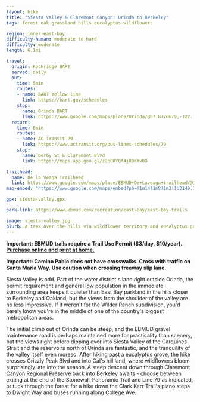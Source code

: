 ```yaml
---
layout: hike
title: "Siesta Valley & Claremont Canyon: Orinda to Berkeley"
tags: forest oak grassland hills eucalyptus wildflowers

region: inner-east-bay
difficulty-human: moderate to hard
difficulty: moderate
length: 6.1mi

travel:
  origin: Rockridge BART
  served: daily
  out:
    time: 5min
    routes:
    - name: BART Yellow line
      link: https://bart.gov/schedules
    stop:
      name: Orinda BART
      link: https://www.google.com/maps/place/Orinda/@37.8776679,-122.1837661,17z/data=!4m6!3m5!1s0x80857d28db940f59:0x7e2560a8eaf12a3!8m2!3d37.8784774!4d-122.1836847!16s%2Fg%2F1jkymbdfk!5m1!1e4
  return:
    time: 8min
    routes:
    - name: AC Transit 79
      link: https://www.actransit.org/bus-lines-schedules/79
    stop:
      name: Derby St & Claremont Blvd
      link: https://maps.app.goo.gl/z2bC8YQf4jUDKXvB8

trailhead:
  name: De la Veaga Trailhead
  link: https://www.google.com/maps/place/EBMUD+De+Laveaga+trailhead/@37.8798442,-122.1877036,17z/data=!4m6!3m5!1s0x80857d058454485f:0x2b710e8294892b59!8m2!3d37.880693!4d-122.1879556!16s%2Fg%2F11swk09yn6!5m1!1e4
map-embed: "https://www.google.com/maps/embed?pb=!1m14!1m8!1m3!1d3149.164128374172!2d-122.1877036!3d37.8798442!3m2!1i1024!2i768!4f13.1!3m3!1m2!1s0x80857d058454485f%3A0x2b710e8294892b59!2sEBMUD%20De%20Laveaga%20trailhead!5e0!3m2!1sen!2sus!4v1687410120664!5m2!1sen!2sus"

gpx: siesta-valley.gpx

park-link: https://www.ebmud.com/recreation/east-bay/east-bay-trails

image: siesta-valley.jpg
blurb: A trek over the hills via wildflower territory and eucalyptus groves with views of the city, Berkeley, and inland.
---
```


**Important: EBMUD trails require a Trail Use Permit ($3/day, $10/year). [Purchase online and print at home.](https://www.ebmud.com/recreation/550)**

**Important: Camino Pablo does not have crosswalks. Cross with traffic on Santa Maria Way. Use caution when crossing freeway slip lane.**

Siesta Valley is odd. Part of the water district's land right outside Orinda, the permit requirement and general low population in the immediate surrounding area keeps it quieter than East Bay parkland in the hills closer to Berkeley and Oakland, but the views from the shoulder of the valley are no less impressive. If it weren't for the Wilder Ranch subdivision, you'd barely know you're in the middle of one of the country's biggest metropolitan areas.

The initial climb out of Orinda can be steep, and the EBMUD gravel maintenance road is perhaps maintained more for practicality than scenery, but the views right before dipping over into Siesta Valley of the Carquines Strait and the reservoirs north of Orinda are fantastic, and the tranquility of the valley itself even moreso. After hiking past a eucalyptus grove, the hike crosses Grizzly Peak Blvd and into Cal's hill land, where wildflowers bloom surprisingly late into the season. A steep descent down through Claremont Canyon Regional Preserve back into Berkeley awaits - choose between exiting at the end of the Stonewall-Panoramic Trail and Line 79 as indicated, or tuck through the forest for a hike down the Clark Kerr Trail's piano steps to Dwight Way and buses running along College Ave.